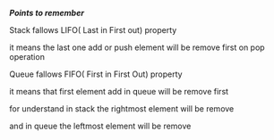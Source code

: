 ***Points to remember***

Stack fallows LIFO( Last in First out) property 

it means the last one add or push element will be remove first on pop operation

Queue fallows FIFO( First in First Out) property

it means that first element add in queue will be remove first 

for understand in stack the rightmost element will be remove

and in queue the leftmost element will be remove
